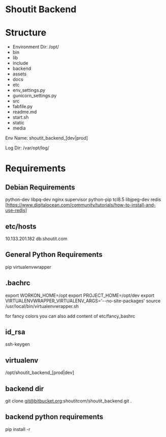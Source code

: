 Shoutit Backend
====================

Structure
====================

* Environment Dir: /opt/<env name>
* bin
* lib
* include
* backend
* assets
* docs
* etc
* env_settings.py
* gunicorn_settings.py
* src
* fabfile.py
* readme.md
* start.sh
* static
* media


Env Name: shoutit_backend_[dev|prod]

Log Dir: /var/opt/log/<env name>

Requirements
====================



Debian Requirements
--------------------
python-dev
libpq-dev
nginx
supervisor
python-pip
tcl8.5
libjpeg-dev
redis [https://www.digitalocean.com/community/tutorials/how-to-install-and-use-redis]


etc/hosts
--------------------
10.133.201.182  db.shoutit.com



General Python Requirements
--------------------
pip
virtualenvwrapper


.bachrc
--------------------
export WORKON_HOME=/opt
export PROJECT_HOME=/opt/dev
export VIRTUALENVWRAPPER_VIRTUALENV_ARGS='--no-site-packages'
source /usr/local/bin/virtualenvwrapper.sh

for fancy colors you can also add content of
etc/fancy_bashrc


id_rsa
--------------------
ssh-keygen


virtualenv
--------------------
/opt/shoutit_backend_[prod|dev]


backend dir
--------------------
git clone git@bitbucket.org:shoutitcom/shoutit_backend.git .


backend python requirements
--------------------
pip install -r 